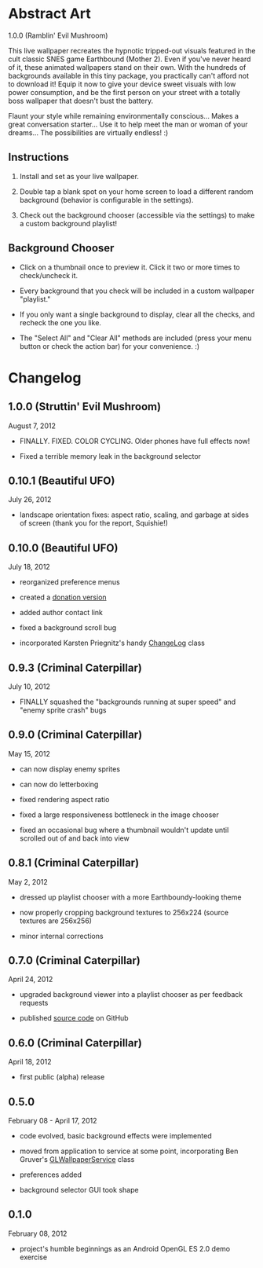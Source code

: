 Abstract Art
============

1.0.0 (Ramblin' Evil Mushroom)

This live wallpaper recreates the hypnotic tripped-out visuals featured in the cult classic SNES game Earthbound (Mother 2). Even if you've never heard of it, these animated wallpapers stand on their own. With the hundreds of backgrounds available in this tiny package, you practically can't afford not to download it! Equip it now to give your device sweet visuals with low power consumption, and be the first person on your street with a totally boss wallpaper that doesn't bust the battery.

Flaunt your style while remaining environmentally conscious... Makes a great conversation starter... Use it to help meet the man or woman of your dreams... The possibilities are virtually endless! :)

Instructions
------------

1.  Install and set as your live wallpaper.

2.  Double tap a blank spot on your home screen to load a different random background (behavior is configurable in the settings).

3.  Check out the background chooser (accessible via the settings) to make a custom background playlist!

Background Chooser
------------------

*  Click on a thumbnail once to preview it. Click it two or more times to check/uncheck it.

*  Every background that you check will be included in a custom wallpaper "playlist."

*  If you only want a single background to display, clear all the checks, and recheck the one you like.

*  The "Select All" and "Clear All" methods are included (press your menu button or check the action bar) for your convenience. :)

Changelog
=========

1.0.0 (Struttin' Evil Mushroom)
-------------------------------

August 7, 2012

* FINALLY. FIXED. COLOR CYCLING. Older phones have full effects now!

* Fixed a terrible memory leak in the background selector

0.10.1 (Beautiful UFO)
----------------------

July 26, 2012

* landscape orientation fixes: aspect ratio, scaling, and garbage at sides of screen (thank you for the report, Squishie!)

0.10.0 (Beautiful UFO)
----------------------

July 18, 2012

* reorganized preference menus

* created a <a href="https://play.google.com/store/apps/details?id=net.georgewhiteside.android.abstractartarabicaataraxis">donation version</a>

* added author contact link

* fixed a background scroll bug

* incorporated Karsten Priegnitz's handy <a href="http://code.google.com/p/android-change-log/">ChangeLog</a> class

0.9.3 (Criminal Caterpillar)
----------------------------

July 10, 2012

* FINALLY squashed the "backgrounds running at super speed" and "enemy sprite crash" bugs

0.9.0 (Criminal Caterpillar)
----------------------------

May 15, 2012

* can now display enemy sprites

* can now do letterboxing

* fixed rendering aspect ratio

* fixed a large responsiveness bottleneck in the image chooser

* fixed an occasional bug where a thumbnail wouldn't update until scrolled out of and back into view

0.8.1 (Criminal Caterpillar)
----------------------------

May 2, 2012

* dressed up playlist chooser with a more Earthboundy-looking theme

* now properly cropping background textures to 256x224 (source textures are 256x256)

* minor internal corrections

0.7.0 (Criminal Caterpillar)
----------------------------

April 24, 2012

* upgraded background viewer into a playlist chooser as per feedback requests

* published <a href="https://github.com/gwhiteside/abstract-art">source code</a> on GitHub


0.6.0 (Criminal Caterpillar)
----------------------------

April 18, 2012

* first public (alpha) release

0.5.0
-----

February 08 - April 17, 2012

* code evolved, basic background effects were implemented

* moved from application to service at some point, incorporating Ben Gruver's <a href="https://github.com/JesusFreke/GLWallpaperService">GLWallpaperService</a> class

* preferences added

* background selector GUI took shape

0.1.0
-----

February 08, 2012

* project's humble beginnings as an Android OpenGL ES 2.0 demo exercise